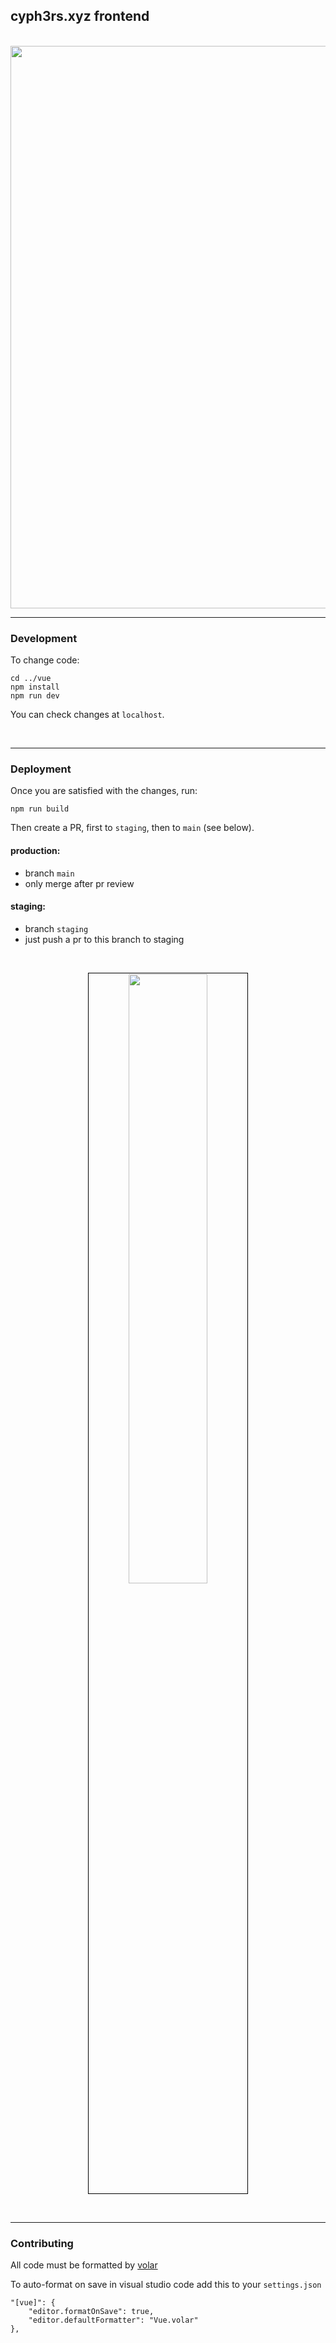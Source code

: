 ## cyph3rs.xyz frontend

<br>

<img width="900"  src="https://github.com/go-outside-labs/cyph3rs.xyz-frontend/assets/1130416/1c320ff3-b985-43d0-9392-7e3715d8348f">



<br>

---

### Development

To change code:

```
cd ../vue
npm install
npm run dev
```

You can check changes at `localhost`.

<br>

---

### Deployment 

Once you are satisfied with the changes, run:

```
npm run build
```

Then create a PR, first to `staging`, then to `main` (see below).

#### production: 

* branch `main`
* only merge after pr review


#### staging: 

* branch `staging`
* just push a pr to this branch to staging


<br>

<p align="center">
<img src="https://user-images.githubusercontent.com/1130416/210270666-e0aec987-39db-483f-abbe-f5edad38f3f7.png" width="50%" align="center" style="padding:1px;border:1px solid black;">
  

</p>

<br>

---

### Contributing


All code must be formatted by [volar](https://github.com/johnsoncodehk/volar)

To auto-format on save in visual studio code add this to your `settings.json`
```
"[vue]": {
    "editor.formatOnSave": true,
    "editor.defaultFormatter": "Vue.volar"
},
```
